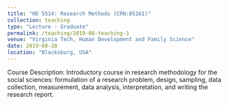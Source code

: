 ```yaml
---
title: "HD 5514: Research Methods (CRN:85161)"
collection: teaching
type: "Lecture - Graduate"
permalink: /teaching/2019-08-teaching-3
venue: "Virginia Tech, Human Development and Family Science"
date: 2019-08-20
location: "Blacksburg, USA"
---
```


Course Description: Introductory course in research methodology for the social sciences: formulation of a research problem, design, sampling, data collection, measurement, data analysis, interpretation, and writing the research report.
